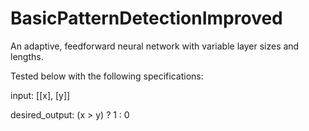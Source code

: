 # BasicPatternDetectionImproved
An adaptive, feedforward neural network with variable layer sizes and lengths.

Tested below with the following specifications:

input: [[x], [y]]

desired_output: (x > y) ? 1 : 0 
